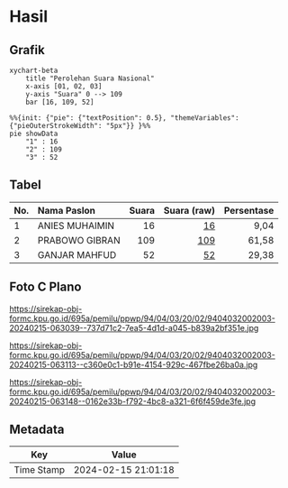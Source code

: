 # Hasil

## Grafik

```mermaid
xychart-beta
    title "Perolehan Suara Nasional"
    x-axis [01, 02, 03]
    y-axis "Suara" 0 --> 109
    bar [16, 109, 52]
```

```mermaid
%%{init: {"pie": {"textPosition": 0.5}, "themeVariables": {"pieOuterStrokeWidth": "5px"}} }%%
pie showData
    "1" : 16
    "2" : 109
    "3" : 52
```

## Tabel

| No. | Nama Paslon    | Suara | Suara (raw) | Persentase |
|:--- |:-------------- | -----:| -----------:| ----------:|
| 1   | ANIES MUHAIMIN | 16    | [16][p-1]   | 9,04       |
| 2   | PRABOWO GIBRAN | 109   | [109][p-2]  | 61,58      |
| 3   | GANJAR MAHFUD  | 52    | [52][p-3]   | 29,38      |


[p-1]: https://github.com/gigit-pemilu/pemilu-2024/blob/main/pilpres/hitung-suara/sub/94-papua-tengah/sub/04-mimika/sub/03-mimika-timur/sub/2002-kaugapa/sub/003-tps/sub/paslon-1.txt
[p-2]: https://github.com/gigit-pemilu/pemilu-2024/blob/main/pilpres/hitung-suara/sub/94-papua-tengah/sub/04-mimika/sub/03-mimika-timur/sub/2002-kaugapa/sub/003-tps/sub/paslon-2.txt
[p-3]: https://github.com/gigit-pemilu/pemilu-2024/blob/main/pilpres/hitung-suara/sub/94-papua-tengah/sub/04-mimika/sub/03-mimika-timur/sub/2002-kaugapa/sub/003-tps/sub/paslon-3.txt

## Foto C Plano

https://sirekap-obj-formc.kpu.go.id/695a/pemilu/ppwp/94/04/03/20/02/9404032002003-20240215-063039--737d71c2-7ea5-4d1d-a045-b839a2bf351e.jpg

https://sirekap-obj-formc.kpu.go.id/695a/pemilu/ppwp/94/04/03/20/02/9404032002003-20240215-063113--c360e0c1-b91e-4154-929c-467fbe26ba0a.jpg

https://sirekap-obj-formc.kpu.go.id/695a/pemilu/ppwp/94/04/03/20/02/9404032002003-20240215-063148--0162e33b-f792-4bc8-a321-6f6f459de3fe.jpg


## Metadata

| Key        | Value               |
| ---------- | ------------------- |
| Time Stamp | 2024-02-15 21:01:18 |



